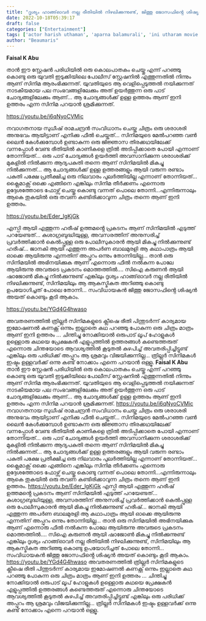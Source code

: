 ```yaml
---
title: "ദൃശ്യം ഹാങ്ങ്ഓവർ നല്ല രീതിയിൽ നിഴലിക്കുന്നുണ്ട്, ജിത്തു ജോസഫിൻ്റെ ശിഷ്യൻ അയത് കൊണ്ടും കൂടി ആകാം"
date: 2022-10-18T05:39:17
draft: false
categories: ["Entertainment"]
tags: ['actor harish uthaman', 'aparna balamurali', 'ini utharam movie', 'kalabhavan shajon']
author: "Beaumaris"
---
```


<strong>Faisal K Abu </strong>

താൻ ഈ സ്റ്റേഷൻ പരിധിയിൽ ഒരു കൊലപാതകം ചെയ്തു എന്ന് പറഞ്ഞു കൊണ്ടു ഒരു യുവതി ഇടുക്കിയിലെ പോലീസ് സ്റ്റേഷനിൽ എത്തുന്നതിൽ നിന്നും ആണ് സിനിമ ആരംഭിക്കുന്നത്. യുവതിയുടെ ആ വെളിപ്പെടുത്തൽ നയിക്കുന്നത് നാടകീയമായ പല സംഭവങ്ങളിലേക്കും അത് ഉയർത്തുന്ന ഒരു പാട് ചോദ്യങ്ങളിലേക്കും ആണ്... ആ ചോദ്യങ്ങൾക്ക് ഉള്ള ഉത്തരം ആണ് ഇനി ഉത്തരം എന്ന സിനിമ പറയാൻ ശ്രമിക്കുന്നത്.

https://youtu.be/i6qNyoCVMic

നവാഗതനായ സുധീഷ് രാമചന്ദ്രൻ സംവിധാനം ചെയ്ത ചിത്രം ഒരു ശരാശരി അനുഭവം ആയിട്ടാണ് എനിക്കു ഫീൽ ചെയ്തത്... സിനിമയുടെ മേൽപറഞ്ഞ വൺ ലൈൻ കേൾക്കുമ്പോൾ ഉണ്ടാകുന്ന ഒരു ജിജ്ഞാസ തിരക്കഥയിലേക്ക് വന്നപ്പോൾ വേണ്ട രീതിയിൽ കാണികളെ ത്രിൽ അടിപ്പിക്കാതെ പോയി എന്നാണ് തോന്നിയത്... ഒരു പാട് ചോദ്യങ്ങൾ ഉയർത്തി അവസാനിക്കുന്ന ശരാശരിക്ക് മുകളിൽ നിൽക്കുന്ന ആദ്യപകുതി തന്നെ ആണ് സിനിമയിൽ മികച്ചു നിൽക്കുന്നത്... ആ ചോദ്യങ്ങൾക്ക് ഉള്ള ഉത്തരങ്ങളും ആയി വരുന്ന രണ്ടാം പകുതി പക്ഷേ പ്രതീക്ഷിച്ച ഒരു നിലവാരം പുലർത്തിയില്ല എന്നാണ് തോന്നിയത്... ക്ലൈമാക്സ് ഒക്കെ എങ്ങിനെ എങ്കിലും സിനിമ തീർക്കണം എന്നൊരു ഉദ്ദേശത്തോടെ ഫോഴ്സ് ചെയ്തു കൊണ്ടു വന്നത് പൊലെ തോന്നി...എന്നിരുന്നാലും ആകെ തുകയിൽ ഒരു തവണ കണ്ടിരിക്കാവുന്ന ചിത്രം തന്നെ ആണ് ഇനി ഉത്തരം.

https://youtu.be/Eder_lgKjGk

എസ്പി ആയി എത്തുന്ന ഹരീഷ് ഉത്തമൻ്റെ പ്രകടനം ആണ് സിനിമയിൽ എടുത്ത് പറയേണ്ടത്... കുശാഗ്രബുദ്ധിയുള്ള, അവസരത്തിന് അനുസരിച്ച് പ്രവർത്തിക്കാൻ കെൽപ്പുള്ള ഒരു പോലീസുകാരൻ ആയി മികച്ചു നിൽക്കുന്നുണ്ട് ഹരീഷ്... ജാനകി ആയി എത്തുന്ന അപർണ ബാലമുരളി ആ കഥാപാത്രം ആയി ഓക്കെ ആയിരുന്നു എന്നതിന് അപ്പുറം ഒന്നും തോന്നിയില്ല... താൻ ഒരു സിനിമയിൽ അഭിനയിക്കുക ആണ് എന്നൊരു ഫീൽ നൽകുന്ന പോലേ ആയിരുന്നു അവരുടെ പ്രകടനം മൊത്തത്തിൽ.... സിഐ കരുണൻ ആയി ഷാജോൺ മികച്ചു നിൽക്കുന്നുണ്ട് എങ്കിലും ദൃശ്യം ഹാങ്ങ്ഓവർ നല്ല രീതിയിൽ നിഴലിക്കുന്നുണ്ട്, സിനിമയിലും ആ ആകസ്മികത അറിഞ്ഞു കൊണ്ടു ഉപയോഗിച്ചത് പോലെ തോന്നി... സംവിധായകൻ ജിത്തു ജോസഫിൻ്റെ ശിഷ്യൻ അയത് കൊണ്ടും കൂടി ആകാം.

https://youtu.be/YGd4G4hwaso

അവതരണത്തിൽ ത്രില്ലർ സിനിമകളുടെ ക്ലീഷെ രീതി പിന്തുടർന്ന് കാര്യമായ ഇമോഷണൽ കണക്റ്റ് ഒന്നും ഇല്ലാതെ കഥ പറഞ്ഞു പോകുന്ന ഒരു ചിത്രം മാത്രം ആണ് ഇനി ഉത്തരം ... ചിന്തിച്ചു നോക്കിയാൽ ഒരുപാട് ലൂപ് ഹോളുകൾ ഉള്ളൊരു കഥയെ പ്രേക്ഷകൻ എളുപ്പത്തിൽ ഉത്തരങ്ങൾ കണ്ടെത്തരുത് എന്നൊരു ചിന്തയോടെ ആവശ്യത്തിൽ കൂടുതൽ കുഴപിച്ച് അവതരിപ്പിച്ചിട്ടുണ്ട് എങ്കിലും ഒരു പരിധിക്ക് അപ്പുറം ആ ശ്രമവും വിജയിക്കുന്നില്ല... ത്രില്ലർ സിനിമകൾ ഇഷ്ടം ഉള്ളവർക്ക് ഒന്നു കണ്ട് നോക്കാം എന്നെ പറയാൻ ഒള്ളൂ.
**Faisal K Abu** താൻ ഈ സ്റ്റേഷൻ പരിധിയിൽ ഒരു കൊലപാതകം ചെയ്തു എന്ന് പറഞ്ഞു കൊണ്ടു ഒരു യുവതി ഇടുക്കിയിലെ പോലീസ് സ്റ്റേഷനിൽ എത്തുന്നതിൽ നിന്നും ആണ് സിനിമ ആരംഭിക്കുന്നത്. യുവതിയുടെ ആ വെളിപ്പെടുത്തൽ നയിക്കുന്നത് നാടകീയമായ പല സംഭവങ്ങളിലേക്കും അത് ഉയർത്തുന്ന ഒരു പാട് ചോദ്യങ്ങളിലേക്കും ആണ്... ആ ചോദ്യങ്ങൾക്ക് ഉള്ള ഉത്തരം ആണ് ഇനി ഉത്തരം എന്ന സിനിമ പറയാൻ ശ്രമിക്കുന്നത്. https://youtu.be/i6qNyoCVMic നവാഗതനായ സുധീഷ് രാമചന്ദ്രൻ സംവിധാനം ചെയ്ത ചിത്രം ഒരു ശരാശരി അനുഭവം ആയിട്ടാണ് എനിക്കു ഫീൽ ചെയ്തത്... സിനിമയുടെ മേൽപറഞ്ഞ വൺ ലൈൻ കേൾക്കുമ്പോൾ ഉണ്ടാകുന്ന ഒരു ജിജ്ഞാസ തിരക്കഥയിലേക്ക് വന്നപ്പോൾ വേണ്ട രീതിയിൽ കാണികളെ ത്രിൽ അടിപ്പിക്കാതെ പോയി എന്നാണ് തോന്നിയത്... ഒരു പാട് ചോദ്യങ്ങൾ ഉയർത്തി അവസാനിക്കുന്ന ശരാശരിക്ക് മുകളിൽ നിൽക്കുന്ന ആദ്യപകുതി തന്നെ ആണ് സിനിമയിൽ മികച്ചു നിൽക്കുന്നത്... ആ ചോദ്യങ്ങൾക്ക് ഉള്ള ഉത്തരങ്ങളും ആയി വരുന്ന രണ്ടാം പകുതി പക്ഷേ പ്രതീക്ഷിച്ച ഒരു നിലവാരം പുലർത്തിയില്ല എന്നാണ് തോന്നിയത്... ക്ലൈമാക്സ് ഒക്കെ എങ്ങിനെ എങ്കിലും സിനിമ തീർക്കണം എന്നൊരു ഉദ്ദേശത്തോടെ ഫോഴ്സ് ചെയ്തു കൊണ്ടു വന്നത് പൊലെ തോന്നി...എന്നിരുന്നാലും ആകെ തുകയിൽ ഒരു തവണ കണ്ടിരിക്കാവുന്ന ചിത്രം തന്നെ ആണ് ഇനി ഉത്തരം. https://youtu.be/Eder_lgKjGk എസ്പി ആയി എത്തുന്ന ഹരീഷ് ഉത്തമൻ്റെ പ്രകടനം ആണ് സിനിമയിൽ എടുത്ത് പറയേണ്ടത്... കുശാഗ്രബുദ്ധിയുള്ള, അവസരത്തിന് അനുസരിച്ച് പ്രവർത്തിക്കാൻ കെൽപ്പുള്ള ഒരു പോലീസുകാരൻ ആയി മികച്ചു നിൽക്കുന്നുണ്ട് ഹരീഷ്... ജാനകി ആയി എത്തുന്ന അപർണ ബാലമുരളി ആ കഥാപാത്രം ആയി ഓക്കെ ആയിരുന്നു എന്നതിന് അപ്പുറം ഒന്നും തോന്നിയില്ല... താൻ ഒരു സിനിമയിൽ അഭിനയിക്കുക ആണ് എന്നൊരു ഫീൽ നൽകുന്ന പോലേ ആയിരുന്നു അവരുടെ പ്രകടനം മൊത്തത്തിൽ.... സിഐ കരുണൻ ആയി ഷാജോൺ മികച്ചു നിൽക്കുന്നുണ്ട് എങ്കിലും ദൃശ്യം ഹാങ്ങ്ഓവർ നല്ല രീതിയിൽ നിഴലിക്കുന്നുണ്ട്, സിനിമയിലും ആ ആകസ്മികത അറിഞ്ഞു കൊണ്ടു ഉപയോഗിച്ചത് പോലെ തോന്നി... സംവിധായകൻ ജിത്തു ജോസഫിൻ്റെ ശിഷ്യൻ അയത് കൊണ്ടും കൂടി ആകാം. https://youtu.be/YGd4G4hwaso അവതരണത്തിൽ ത്രില്ലർ സിനിമകളുടെ ക്ലീഷെ രീതി പിന്തുടർന്ന് കാര്യമായ ഇമോഷണൽ കണക്റ്റ് ഒന്നും ഇല്ലാതെ കഥ പറഞ്ഞു പോകുന്ന ഒരു ചിത്രം മാത്രം ആണ് ഇനി ഉത്തരം ... ചിന്തിച്ചു നോക്കിയാൽ ഒരുപാട് ലൂപ് ഹോളുകൾ ഉള്ളൊരു കഥയെ പ്രേക്ഷകൻ എളുപ്പത്തിൽ ഉത്തരങ്ങൾ കണ്ടെത്തരുത് എന്നൊരു ചിന്തയോടെ ആവശ്യത്തിൽ കൂടുതൽ കുഴപിച്ച് അവതരിപ്പിച്ചിട്ടുണ്ട് എങ്കിലും ഒരു പരിധിക്ക് അപ്പുറം ആ ശ്രമവും വിജയിക്കുന്നില്ല... ത്രില്ലർ സിനിമകൾ ഇഷ്ടം ഉള്ളവർക്ക് ഒന്നു കണ്ട് നോക്കാം എന്നെ പറയാൻ ഒള്ളൂ.
